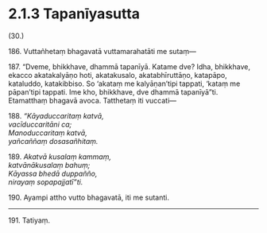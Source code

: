 

# 2.1.3 Tapanīyasutta




(30.)

186\. Vuttañhetaṃ bhagavatā vuttamarahatāti me sutaṃ—

187\. “Dveme, bhikkhave, dhammā tapanīyā. Katame dve? Idha, bhikkhave, ekacco akatakalyāṇo hoti, akatakusalo, akatabhīruttāṇo, katapāpo, kataluddo, katakibbiso. So ‘akataṃ me kalyāṇan’tipi tappati, ‘kataṃ me pāpan’tipi tappati. Ime kho, bhikkhave, dve dhammā tapanīyā”ti. Etamatthaṃ bhagavā avoca. Tatthetaṃ iti vuccati—

188\. _“Kāyaduccaritaṃ katvā,_  
_vacīduccaritāni ca;_  
_Manoduccaritaṃ katvā,_  
_yañcaññaṃ dosasañhitaṃ._  


189\. _Akatvā kusalaṃ kammaṃ,_  
_katvānākusalaṃ bahuṃ;_  
_Kāyassa bhedā duppañño,_  
_nirayaṃ sopapajjatī”ti._  


190\. Ayampi attho vutto bhagavatā, iti me sutanti.

---

191\. Tatiyaṃ.





